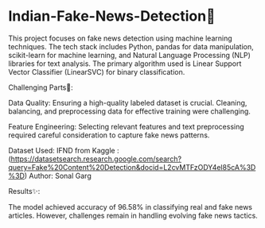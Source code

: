 # Indian-Fake-News-Detection📰

This project focuses on fake news detection using machine learning techniques. The tech stack includes Python, pandas for data manipulation, scikit-learn for machine learning, and Natural Language Processing (NLP) libraries for text analysis. The primary algorithm used is Linear Support Vector Classifier (LinearSVC) for binary classification.

Challenging Parts🚀:

Data Quality: Ensuring a high-quality labeled dataset is crucial. Cleaning, balancing, and preprocessing data for effective training were challenging.

Feature Engineering: Selecting relevant features and text preprocessing required careful consideration to capture fake news patterns.

Dataset Used: IFND from Kaggle : (https://datasetsearch.research.google.com/search?query=Fake%20Content%20Detection&docid=L2cvMTFzODY4el85cA%3D%3D)
              Author: Sonal Garg

Results✨:

The model achieved accuracy of 96.58% in classifying real and fake news articles. However, challenges remain in handling evolving fake news tactics.
